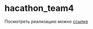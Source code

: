 # hacathon_team4
Посмотреть реализацию можно [ссылкe](https://AnnaChernopyatova.github.io/hacathon_team4/)
